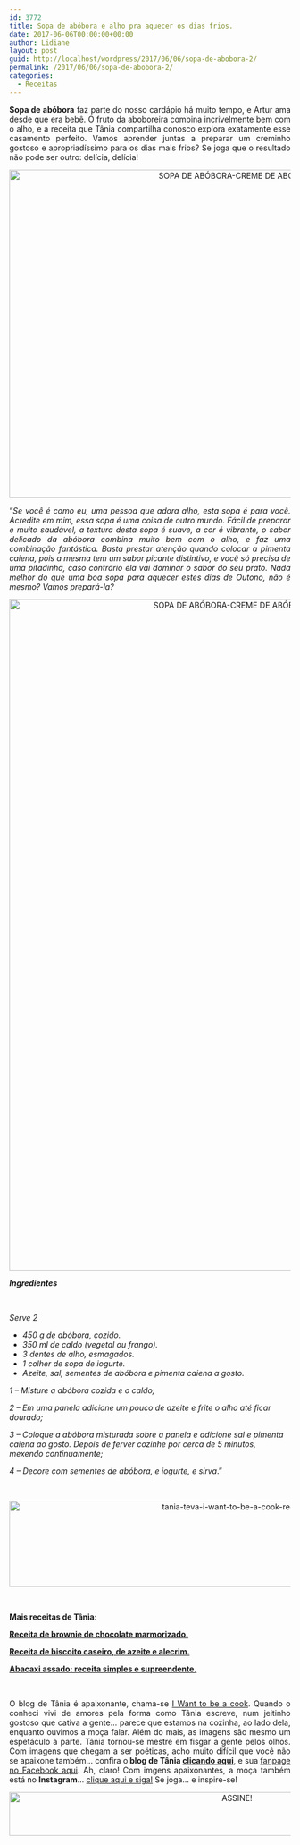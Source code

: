 ```yaml
---
id: 3772
title: Sopa de abóbora e alho pra aquecer os dias frios.
date: 2017-06-06T00:00:00+00:00
author: Lidiane
layout: post
guid: http://localhost/wordpress/2017/06/06/sopa-de-abobora-2/
permalink: /2017/06/06/sopa-de-abobora-2/
categories:
  - Receitas
---
```

<p align="justify">
  <strong>Sopa de abóbora</strong> faz parte do nosso cardápio há muito tempo, e Artur ama desde que era bebê. O fruto da aboboreira combina incrivelmente bem com o alho, e a receita que Tânia compartilha conosco explora exatamente esse casamento perfeito. Vamos aprender juntas a preparar um creminho gostoso e apropriadíssimo para os dias mais frios? Se joga que o resultado não pode ser outro: delícia, delícia!
</p>

<p align="center">
  <img class="alignnone size-full wp-image-13899" src="http://www.trololodemulher.com.br/blog/wp-content/uploads/2017/06/SOPA-DE-ABÓBORA-CREME-DE-ABÓBORA-1.jpg" alt="SOPA DE ABÓBORA-CREME DE ABÓBORA" width="800" height="587" />
</p>

<p align="justify">
  “<em>Se você é como eu, uma pessoa que adora alho, esta sopa é para você. Acredite em mim, essa sopa é uma coisa de outro mundo. Fácil de preparar e muito saudável, a textura desta sopa é suave, a cor é vibrante, o sabor delicado da abóbora combina muito bem com o alho, e faz uma combinação fantástica. Basta prestar atenção quando colocar a pimenta caiena, pois a mesma tem um sabor picante distintivo, e você só precisa de uma pitadinha, caso contrário ela vai dominar o sabor do seu prato. Nada melhor do que uma boa sopa para aquecer estes dias de Outono, não é mesmo? Vamos prepará-la?</em>
</p>

<p align="center">
  <img class="alignnone size-full wp-image-13895" src="http://www.trololodemulher.com.br/blog/wp-content/uploads/2017/06/SOPA-DE-ABÓBORA-CREME-DE-ABÓBORA2.jpg" alt="SOPA DE ABÓBORA-CREME DE ABÓBORA[2]" width="800" height="1200" />
</p>

**_Ingredientes_**

&nbsp;

_Serve 2_

  * _450 g de abóbora, cozido._
  * _350 ml de caldo (vegetal ou frango)._
  * _3 dentes de alho, esmagados._
  * _1 colher de sopa de iogurte._
  * _Azeite, sal, sementes de abóbora e pimenta caiena a gosto._

_1 – Misture a abóbora cozida e o caldo;_

_2 – Em uma panela adicione um pouco de azeite e frite o alho até ficar dourado;_

_3 – Coloque a abóbora misturada sobre a panela e adicione sal e pimenta caiena ao gosto. Depois de ferver cozinhe por cerca de 5 minutos, mexendo continuamente;_

_4 – Decore com sementes de abóbora, e iogurte, e sirva_.”

&nbsp;

<p align="center">
  <img class="alignnone size-full wp-image-13037" src="http://www.trololodemulher.com.br/blog/wp-content/uploads/2016/10/TANIA-TEVA-I-WANT-TO-BE-A-COOK-RECEITAS.jpg" alt="tania-teva-i-want-to-be-a-cook-receitas" width="800" height="154" />
</p>

&nbsp;

**Mais receitas de Tânia:**

<a href="http://www.trololodemulher.com.br/2017/05/23/receita-de-brownie-de-chocolate/" target="_blank"><strong>Receita de brownie de chocolate marmorizado.</strong></a>

<a href="http://www.trololodemulher.com.br/2017/05/09/receita-de-biscoito/" target="_blank"><strong>Receita de biscoito caseiro, de azeite e alecrim.</strong></a>

<a href="http://www.trololodemulher.com.br/2017/05/02/abacaxi-assado/" target="_blank"><strong>Abacaxi assado: receita simples e supreendente.</strong></a>

&nbsp;

<p align="justify">
  O blog de Tânia é apaixonante, chama-se <a href="https://iwanttobeacook.wordpress.com/" target="_blank">I Want to be a cook</a>. Quando o conheci vivi de amores pela forma como Tânia escreve, num jeitinho gostoso que cativa a gente… parece que estamos na cozinha, ao lado dela, enquanto ouvimos a moça falar. Além do mais, as imagens são mesmo um espetáculo à parte. Tânia tornou-se mestre em fisgar a gente pelos olhos. Com imagens que chegam a ser poéticas, acho muito difícil que você não se apaixone também… confira o<strong> blog de Tânia <a href="https://iwanttobeacook.wordpress.com/" target="_blank">clicando aqui</a></strong>, e sua <a href="https://www.facebook.com/Iwanttobeacook-818578268272846/" target="_blank">fanpage no Facebook aqui</a>. Ah, claro! Com imgens apaixonantes, a moça também está no <strong>Instagram</strong>… <a href="https://www.instagram.com/iwanttobeacook/" target="_blank">clique aqui e siga!</a> Se joga… e inspire-se!
</p>

<p align="center">
  <a href="http://feedburner.google.com/fb/a/mailverify?uri=blogbichafemea&loc=pt_BR" target="_blank"><img class="alignnone size-full wp-image-10439" src="http://www.trololodemulher.com.br/blog/wp-content/uploads/2014/09/ASSINE.png" alt="ASSINE!" width="800" height="78" /></a>
</p>

<p align="justify">